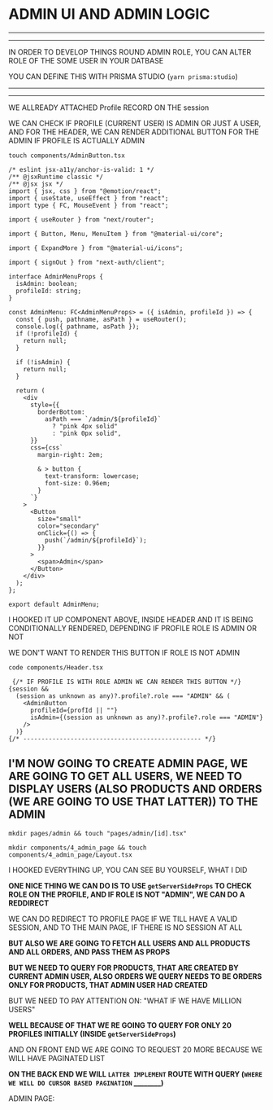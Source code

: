 # ADMIN UI AND ADMIN LOGIC

***
***

IN ORDER TO DEVELOP THINGS ROUND ADMIN ROLE, YOU CAN ALTER ROLE OF THE SOME USER IN YOUR DATBASE

YOU CAN DEFINE THIS WITH PRISMA STUDIO (`yarn prisma:studio`)

***
***

WE ALLREADY ATTACHED Profile RECORD ON THE session

WE CAN CHECK IF PROFILE (CURRENT USER) IS ADMIN OR JUST A USER, AND FOR THE HEADER, WE CAN RENDER ADDITIONAL BUTTON FOR THE ADMIN IF PROFILE IS ACTUALLY ADMIN

```
touch components/AdminButton.tsx
```

```tsx
/* eslint jsx-a11y/anchor-is-valid: 1 */
/** @jsxRuntime classic */
/** @jsx jsx */
import { jsx, css } from "@emotion/react";
import { useState, useEffect } from "react";
import type { FC, MouseEvent } from "react";

import { useRouter } from "next/router";

import { Button, Menu, MenuItem } from "@material-ui/core";

import { ExpandMore } from "@material-ui/icons";

import { signOut } from "next-auth/client";

interface AdminMenuProps {
  isAdmin: boolean;
  profileId: string;
}

const AdminMenu: FC<AdminMenuProps> = ({ isAdmin, profileId }) => {
  const { push, pathname, asPath } = useRouter();
  console.log({ pathname, asPath });
  if (!profileId) {
    return null;
  }

  if (!isAdmin) {
    return null;
  }

  return (
    <div
      style={{
        borderBottom:
          asPath === `/admin/${profileId}`
            ? "pink 4px solid"
            : "pink 0px solid",
      }}
      css={css`
        margin-right: 2em;

        & > button {
          text-transform: lowercase;
          font-size: 0.96em;
        }
      `}
    >
      <Button
        size="small"
        color="secondary"
        onClick={() => {
          push(`/admin/${profileId}`);
        }}
      >
        <span>Admin</span>
      </Button>
    </div>
  );
};

export default AdminMenu;

```

I HOOKED IT UP COMPONENT ABOVE, INSIDE HEADER AND IT IS BEING CONDITIONALLY RENDERED, DEPENDING IF PROFILE ROLE IS ADMIN OR NOT

WE DON'T WANT TO RENDER THIS BUTTON IF ROLE IS NOT ADMIN

```
code components/Header.tsx
```

```tsx
 {/* IF PROFILE IS WITH ROLE ADMIN WE CAN RENDER THIS BUTTON */}
{session &&
  (session as unknown as any)?.profile?.role === "ADMIN" && (
    <AdminButton
      profileId={profId || ""}
      isAdmin={(session as unknown as any)?.profile?.role === "ADMIN"}
    />
  )}
{/* ------------------------------------------------- */}
```

## I'M NOW GOING TO CREATE ADMIN PAGE, WE ARE GOING TO GET ALL USERS, WE NEED TO DISPLAY USERS (ALSO PRODUCTS AND ORDERS (WE ARE GOING TO USE THAT LATTER)) TO THE ADMIN

```
mkdir pages/admin && touch "pages/admin/[id].tsx"
```

```
mkdir components/4_admin_page && touch components/4_admin_page/Layout.tsx
```

I HOOKED EVERYTHING UP, YOU CAN SEE BU YOURSELF, WHAT I DID

**ONE NICE THING WE CAN DO IS TO USE `getServerSideProps` TO CHECK ROLE ON THE PROFILE, AND IF ROLE IS NOT "ADMIN", WE CAN DO A REDDIRECT**

WE CAN DO REDIRECT TO PROFILE PAGE IF WE TILL HAVE A VALID SESSION, AND TO THE MAIN PAGE, IF THERE IS NO SESSION AT ALL

**BUT ALSO WE ARE GOING TO FETCH ALL USERS AND ALL PRODUCTS AND ALL ORDERS, AND PASS THEM AS PROPS**

**BUT WE NEED TO QUERY FOR PRODUCTS, THAT ARE CREATED BY CURRENT ADMIN USER, ALSO ORDERS WE QUERY NEEDS TO BE ORDERS ONLY FOR PRODUCTS, THAT ADMIN USER HAD CREATED**

BUT WE NEED TO PAY ATTENTION ON: "WHAT IF WE HAVE MILLION USERS"

**WELL BECAUSE OF THAT WE RE GOING TO QUERY FOR ONLY 20 PROFILES INITIALLY (INSIDE `getServerSideProps`)**

AND ON FRONT END WE ARE GOING TO REQUEST 20 MORE BECAUSE WE WILL HAVE PAGINATED LIST

**ON THE BACK END WE WILL `LATTER IMPLEMENT` ROUTE WITH QUERY (`WHERE WE WILL DO CURSOR BASED PAGINATION` [________](https://www.prisma.io/docs/concepts/components/prisma-client/pagination#cursor-based-pagination))**

ADMIN PAGE:

```tsx


```





